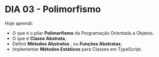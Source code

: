 # DIA 03 - Polimorfismo

Hoje aprendi:

- O que é o pilar **Polimorfismo** da Programação Orientada a Objetos.
- O que é **Classe Abstrata**;
- Definir **Métodos Abstratos** , ou **Funções Abstratas**;
- Implementar **Métodos Estáticos** para Classes em TypeScript.
